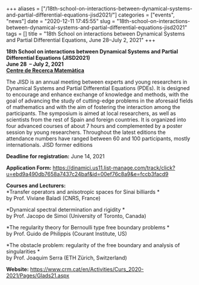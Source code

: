 +++
aliases = ["/18th-school-on-interactions-between-dynamical-systems-and-partial-differential-equations-jisd2021/"]
categories = ["events", "news"]
date = "2020-12-11 17:45:55"
slug = "18th-school-on-interactions-between-dynamical-systems-and-partial-differential-equations-jisd2021"
tags = []
title = "18th School on interactions between Dynamical Systems and Partial Differential Equations, June 28–July 2, 2021"
+++

**18th School on interactions between Dynamical Systems and Partial
Differential Equations (JISD2021)**  
**June 28  – July 2, 2021**  
[**Centre de Recerca Matemàtica**](https://www.crm.cat/2021/JISD)

The JISD is an annual meeting between experts and young researchers in
Dynamical Systems and Partial Differential Equations (PDEs). It is
designed to encourage and enhance exchange of knowledge and methods,
with the goal of advancing the study of cutting-edge problems in the
aforesaid fields of mathematics and with the aim of fostering the
interaction among the participants. The symposium is aimed at local
researchers, as well as scientists from the rest of Spain and foreign
countries. It is organized into four advanced courses of about 7 hours
and complemented by a poster session by young researchers. Throughout
the latest editions the attendance numbers have ranged between 60 and
100 participants, mostly internationals. JISD former editions

**Deadline for registration:** June 14, 2021

**Application Form:**
<https://dinamici.us11.list-manage.com/track/click?u=ebd9a490db7658a7437c24baf&id=00ef76c8a9&e=fccb3facd9>

**Courses and Lecturers:**  
*Transfer operators and anisotropic spaces for Sinai billiards *  
by Prof. Viviane Baladi (CNRS, France)

*Dynamical spectral determination and rigidity *  
by Prof. Jacopo de Simoi (University of Toronto, Canada)

*The regularity theory for Bernoulli type free boundary problems *  
by Prof. Guido de Philippis (Courant Institute, US)

*The obstacle problem: regularity of the free boundary and analysis of
singularities *  
by Prof. Joaquim Serra (ETH Zürich, Switzerland)

**Website:**
<https://www.crm.cat/en/Activities/Curs_2020-2021/Pages/Glads21.aspx>
